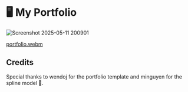 # 🖥️ My Portfolio

![Screenshot 2025-05-11 200901](https://github.com/user-attachments/assets/0e903436-96c6-4779-857f-55f3ee53648b)

[portfolio.webm](https://github.com/user-attachments/assets/915dade8-db40-4610-a21d-0ea4349def88)

## Credits 
Special thanks to wendoj for the portfolio template and minguyen for the spline model 🎉.
